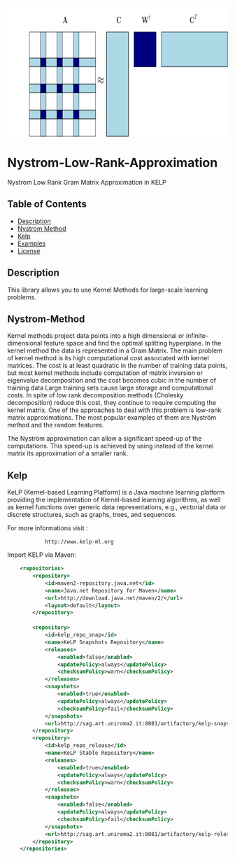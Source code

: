 <img src="https://github.com/Antonio-Cruciani/Nystrom-Low-Rank-Approximation/blob/master/img/nystrom_lowrank.png?v=3&s=200" title="Nystrom Approximation" alt="Nystrom" height=300 width=700>


# Nystrom-Low-Rank-Approximation
Nystrom Low Rank Gram Matrix Approximation in KELP


## Table of Contents 

- [Description](#Description)
- [Nystrom Method](#Nystrom-Method)
- [Kelp](#Kelp)
- [Examples](#Examples)
- [License](#License)

## Description

This library allows you to use Kernel Methods for large-scale learning problems.

## Nystrom-Method

Kernel methods project data points into a high dimensional or infinite-dimensional feature space and find the optimal splitting hyperplane. In the kernel method the data is represented in a Gram Matrix. The main problem of kernel method is its high computational cost associated with kernel matrices. The cost is at least quadratic in the number of training data points, but most kernel methods include computation of matrix inversion or eigenvalue decomposition and the cost becomes cubic in the number of training data Large training sets cause large storage and computational costs. In spite of low rank decomposition methods (Cholesky decomposition) reduce this cost, they continue to require computing the kernel matrix. One of the approaches to deal with this problem is low-rank matrix approximations. The most popular examples of them are Nyström method and the random features.

The Nyström approximation can allow a significant speed-up of the computations. This speed-up is achieved by using instead of the kernel matrix its approximation of a smaller rank.


## Kelp 
KeLP (Kernel-based Learning Platform) is a Java machine learning platform providing the implementation of Kernel-based learning algorithms, as well as kernel functions over generic data representations, e.g., vectorial data or discrete structures, such as graphs, trees, and sequences.

For more informations visit :

				http://www.kelp-ml.org

			
			
Import KELP via Maven:

```xml	
	<repositories>
		<repository>
			<id>maven2-repository.java.net</id>
			<name>Java.net Repository for Maven</name>
			<url>http://download.java.net/maven/2/</url>
			<layout>default</layout>
		</repository>

		<repository>
			<id>kelp_repo_snap</id>
			<name>KeLP Snapshots Repository</name>
			<releases>
				<enabled>false</enabled>
				<updatePolicy>always</updatePolicy>
				<checksumPolicy>warn</checksumPolicy>
			</releases>
			<snapshots>
				<enabled>true</enabled>
				<updatePolicy>always</updatePolicy>
				<checksumPolicy>fail</checksumPolicy>
			</snapshots>
			<url>http://sag.art.uniroma2.it:8081/artifactory/kelp-snapshot/</url>
		</repository>
		<repository>
			<id>kelp_repo_release</id>
			<name>KeLP Stable Repository</name>
			<releases>
				<enabled>true</enabled>
				<updatePolicy>always</updatePolicy>
				<checksumPolicy>warn</checksumPolicy>
			</releases>
			<snapshots>
				<enabled>false</enabled>
				<updatePolicy>always</updatePolicy>
				<checksumPolicy>fail</checksumPolicy>
			</snapshots>
			<url>http://sag.art.uniroma2.it:8081/artifactory/kelp-release/</url>
		</repository>
	</repositories>
```
				
				

